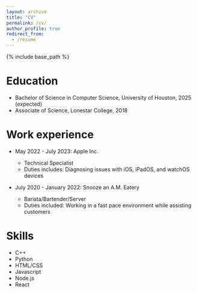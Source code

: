 ```yaml
---
layout: archive
title: "CV"
permalink: /cv/
author_profile: true
redirect_from:
  - /resume
---
```


{% include base_path %}

Education
======
* Bachelor of Science in Computer Science, University of Houston, 2025 (expected)
* Associate of Science, Lonestar College, 2018

Work experience
======
* May 2022 - July 2023: Apple Inc.
  * Technical Specialist
  * Duties includes: Diagnosing issues with iOS, iPadOS, and watchOS devices

* July 2020 - January 2022: Snooze an A.M. Eatery
  * Barista/Bartender/Server
  * Duties included: Working in a fast pace environment while assisting customers

Skills
======
* C++
* Python
* HTML/CSS
* Javascript
* Node.js
* React

